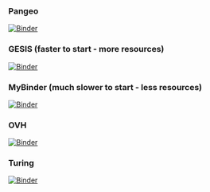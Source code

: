 ### Pangeo
[![Binder](https://mybinder.org/badge_logo.svg)](https://binder.pangeo.io/v2/gh/richherr/hpc_ml_intro/master?urlpath=tree)

### GESIS (faster to start - more resources)
[![Binder](https://mybinder.org/badge_logo.svg)](https://notebooks.gesis.org/binder/v2/gh/richherr/hpc_ml_intro/HEAD)

### MyBinder (much slower to start - less resources)
[![Binder](https://mybinder.org/badge_logo.svg)](https://mybinder.org/v2/gh/richherr/hpc_ml_intro/HEAD)

### OVH
[![Binder](https://mybinder.org/badge_logo.svg)](https://ovh.mybinder.org/v2/gh/richherr/hpc_ml_intro/HEAD)

### Turing
[![Binder](https://mybinder.org/badge_logo.svg)](https://turing.mybinder.org/v2/gh/richherr/hpc_ml_intro/HEAD)